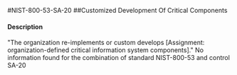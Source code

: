 #NIST-800-53-SA-20
##Customized Development Of Critical Components
#### Description
"The organization re-implements or custom develops [Assignment: organization-defined critical information system components]."
No information found for the combination of standard NIST-800-53 and control SA-20
